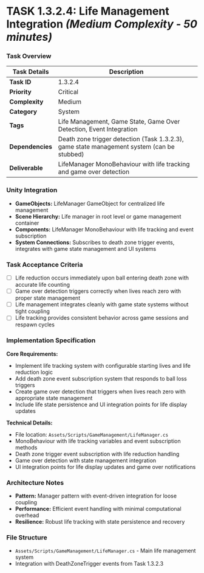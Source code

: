 # **TASK 1.3.2.4: Life Management Integration** *(Medium Complexity - 50 minutes)*

### **Task Overview**

| Task Details | Description |
| --- | --- |
| **Task ID** | 1.3.2.4 |
| **Priority** | Critical |
| **Complexity** | Medium |
| **Category** | System |
| **Tags** | Life Management, Game State, Game Over Detection, Event Integration |
| **Dependencies** | Death zone trigger detection (Task 1.3.2.3), game state management system (can be stubbed) |
| **Deliverable** | LifeManager MonoBehaviour with life tracking and game over detection |

### **Unity Integration**

- **GameObjects:** LifeManager GameObject for centralized life management
- **Scene Hierarchy:** Life manager in root level or game management container
- **Components:** LifeManager MonoBehaviour with life tracking and event subscription
- **System Connections:** Subscribes to death zone trigger events, integrates with game state management and UI systems

### **Task Acceptance Criteria**

- [ ] Life reduction occurs immediately upon ball entering death zone with accurate life counting
- [ ] Game over detection triggers correctly when lives reach zero with proper state management
- [ ] Life management integrates cleanly with game state systems without tight coupling
- [ ] Life tracking provides consistent behavior across game sessions and respawn cycles

### **Implementation Specification**

**Core Requirements:**
- Implement life tracking system with configurable starting lives and life reduction logic
- Add death zone event subscription system that responds to ball loss triggers
- Create game over detection that triggers when lives reach zero with appropriate state management
- Include life state persistence and UI integration points for life display updates

**Technical Details:**
- File location: `Assets/Scripts/GameManagement/LifeManager.cs`
- MonoBehaviour with life tracking variables and event subscription methods
- Death zone trigger event subscription with life reduction handling
- Game over detection with state management integration
- UI integration points for life display updates and game over notifications

### **Architecture Notes**

- **Pattern:** Manager pattern with event-driven integration for loose coupling
- **Performance:** Efficient event handling with minimal computational overhead
- **Resilience:** Robust life tracking with state persistence and recovery

### **File Structure**

- `Assets/Scripts/GameManagement/LifeManager.cs` - Main life management system
- Integration with DeathZoneTrigger events from Task 1.3.2.3